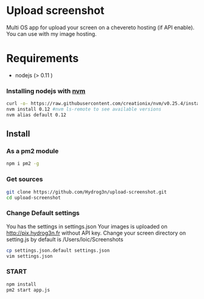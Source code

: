 # Upload screenshot

Multi OS app for upload your screen on a chevereto hosting (if API enable).
You can use with my image hosting. 

# Requirements

- nodejs (> 0.11 )

### Installing nodejs with [nvm](https://github.com/creationix/nvm)

```bash
curl -o- https://raw.githubusercontent.com/creationix/nvm/v0.25.4/install.sh | bash
nvm install 0.12 #nvm ls-remote to see available versions
nvm alias default 0.12
```

## Install

### As a pm2 module

```bash
npm i pm2 -g
```
### Get sources 

```bash
git clone https://github.com/Hydrog3n/upload-screenshot.git
cd upload-screenshot
```

### Change Default settings

You has the settings in settings.json
Your images is uploaded on http://pix.hydrog3n.fr without API key. 
Change your screen directory on setting.js by default is /Users/loic/Screenshots
```bash
cp settings.json.default settings.json
vim settings.json
```

### START 
```bash
npm install
pm2 start app.js
```